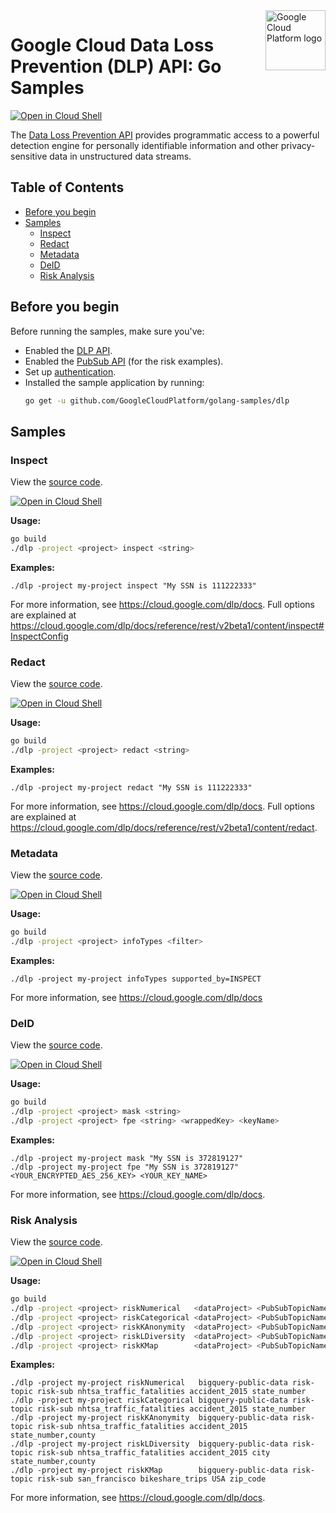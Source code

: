 <img src="https://avatars2.githubusercontent.com/u/2810941?v=3&s=96" alt="Google Cloud Platform logo" title="Google Cloud Platform" align="right" height="96" width="96"/>

# Google Cloud Data Loss Prevention (DLP) API: Go Samples

[![Open in Cloud Shell][shell_img]][shell_link]

The [Data Loss Prevention API](https://cloud.google.com/dlp/docs/) provides programmatic access to a powerful detection engine for personally identifiable information and other privacy-sensitive data in unstructured data streams.

## Table of Contents

* [Before you begin](#before-you-begin)
* [Samples](#samples)
  * [Inspect](#inspect)
  * [Redact](#redact)
  * [Metadata](#metadata)
  * [DeID](#deid)
  * [Risk Analysis](#risk-analysis)

## Before you begin

Before running the samples, make sure you've:

* Enabled the [DLP API](https://console.developers.google.com/apis/api/dlp.googleapis.com/overview).
* Enabled the [PubSub API](https://console.developers.google.com/apis/api/pubsub.googleapis.com/overview) (for the risk examples).
* Set up [authentication](https://cloud.google.com/docs/authentication/getting-started).
* Installed the sample application by running:
  ```bash
  go get -u github.com/GoogleCloudPlatform/golang-samples/dlp
  ```

## Samples

### Inspect

View the [source code][inspect_0_code].

[![Open in Cloud Shell][shell_img]](https://console.cloud.google.com/cloudshell/open?git_repo=https://github.com/GoogleCloudPlatform/golang-samples&page=editor&open_in_editor=dlp/inspect.go,dlp/README.md)

__Usage:__
```bash
go build
./dlp -project <project> inspect <string>
```

__Examples:__
```
./dlp -project my-project inspect "My SSN is 111222333"
```

For more information, see https://cloud.google.com/dlp/docs. Full options are explained at
https://cloud.google.com/dlp/docs/reference/rest/v2beta1/content/inspect#InspectConfig

[inspect_0_docs]: https://cloud.google.com/dlp/docs
[inspect_0_code]: inspect.go

### Redact

View the [source code][redact_1_code].

[![Open in Cloud Shell][shell_img]](https://console.cloud.google.com/cloudshell/open?git_repo=https://github.com/GoogleCloudPlatform/golang-samples&page=editor&open_in_editor=dlp/redact.go,dlp/README.md)

__Usage:__
```bash
go build
./dlp -project <project> redact <string>
```

__Examples:__
```
./dlp -project my-project redact "My SSN is 111222333"
```

For more information, see https://cloud.google.com/dlp/docs. Full options are explained at
https://cloud.google.com/dlp/docs/reference/rest/v2beta1/content/redact.

[redact_1_docs]: https://cloud.google.com/dlp/docs
[redact_1_code]: redact.go

### Metadata

View the [source code][metadata_2_code].

[![Open in Cloud Shell][shell_img]](https://console.cloud.google.com/cloudshell/open?git_repo=https://github.com/GoogleCloudPlatform/golang-samples&page=editor&open_in_editor=dlp/metadata.go,dlp/README.md)

__Usage:__
```bash
go build
./dlp -project <project> infoTypes <filter>
```

__Examples:__
```
./dlp -project my-project infoTypes supported_by=INSPECT
```

For more information, see https://cloud.google.com/dlp/docs

[metadata_2_docs]: https://cloud.google.com/dlp/docs
[metadata_2_code]: metadata.go

### DeID

View the [source code][deid_3_code].

[![Open in Cloud Shell][shell_img]](https://console.cloud.google.com/cloudshell/open?git_repo=https://github.com/GoogleCloudPlatform/golang-samples&page=editor&open_in_editor=dlp/deid.go,dlp/README.md)

__Usage:__
```bash
go build
./dlp -project <project> mask <string>
./dlp -project <project> fpe <string> <wrappedKey> <keyName>
```

__Examples:__
```
./dlp -project my-project mask "My SSN is 372819127"
./dlp -project my-project fpe "My SSN is 372819127" <YOUR_ENCRYPTED_AES_256_KEY> <YOUR_KEY_NAME>
```

For more information, see https://cloud.google.com/dlp/docs.

[deid_3_docs]: https://cloud.google.com/dlp/docs
[deid_3_code]: deid.go

### Risk Analysis

View the [source code][risk_4_code].

[![Open in Cloud Shell][shell_img]](https://console.cloud.google.com/cloudshell/open?git_repo=https://github.com/GoogleCloudPlatform/golang-samples&page=editor&open_in_editor=dlp/risk.go,dlp/README.md)

__Usage:__
```bash
go build
./dlp -project <project> riskNumerical   <dataProject> <PubSubTopicName> <PubSubSubscriptionName> <datasetID> <tableID> <columnName>
./dlp -project <project> riskCategorical <dataProject> <PubSubTopicName> <PubSubSubscriptionName> <datasetID> <tableID> <columnName>
./dlp -project <project> riskKAnonymity  <dataProject> <PubSubTopicName> <PubSubSubscriptionName> <datasetID> <tableID> <commaSepColumnNames>
./dlp -project <project> riskLDiversity  <dataProject> <PubSubTopicName> <PubSubSubscriptionName> <datasetID> <tableID> <sensitiveColumnName> <commaSepColumnNames>
./dlp -project <project> riskKMap        <dataProject> <PubSubTopicName> <PubSubSubscriptionName> <datasetID> <tableID> <region> <columnName>
```

__Examples:__
```
./dlp -project my-project riskNumerical   bigquery-public-data risk-topic risk-sub nhtsa_traffic_fatalities accident_2015 state_number
./dlp -project my-project riskCategorical bigquery-public-data risk-topic risk-sub nhtsa_traffic_fatalities accident_2015 state_number
./dlp -project my-project riskKAnonymity  bigquery-public-data risk-topic risk-sub nhtsa_traffic_fatalities accident_2015 state_number,county
./dlp -project my-project riskLDiversity  bigquery-public-data risk-topic risk-sub nhtsa_traffic_fatalities accident_2015 city state_number,county
./dlp -project my-project riskKMap        bigquery-public-data risk-topic risk-sub san_francisco bikeshare_trips USA zip_code
```

For more information, see https://cloud.google.com/dlp/docs.

[risk_4_docs]: https://cloud.google.com/dlp/docs
[risk_4_code]: risk.go

[shell_img]: http://gstatic.com/cloudssh/images/open-btn.png
[shell_link]: https://console.cloud.google.com/cloudshell/open?git_repo=https://github.com/GoogleCloudPlatform/golang-samples&page=editor&open_in_editor=dlp/README.md